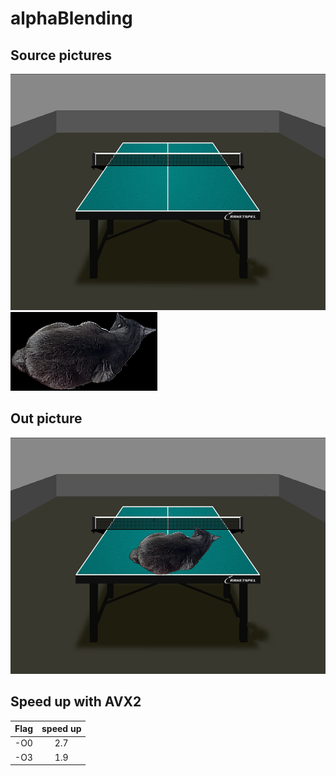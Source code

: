 # alphaBlending

## Source pictures
![Table](https://github.com/BorisTab/alphaBlending/blob/master/Table.bmp)
![Askhat cat](https://github.com/BorisTab/alphaBlending/blob/master/AskhatCat.bmp)

## Out picture
![merge](https://github.com/BorisTab/alphaBlending/blob/master/merge.bmp)

## Speed up with AVX2
| Flag | speed up |
|:----:|:--------:|
| -O0  |    2.7   |
| -O3  |    1.9   |

